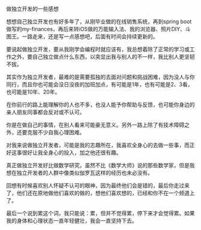 做独立开发的一些感想

想想自己独立开发也有好多年了，从刚毕业做的在线销售系统，再到spring boot做写的my-finances，再后来转iOS做的万能输入法、我的浏览器、照片DIY、斗图王。一路走来，还是写一点感想吧，后面有时间会持续更新的。

要说起做独立开发，要从我刚学会编程时就应该有，我总想着除了正常的学习或工作之外，要自己独立做点什么东西，以突显出我与别人的不一样，我比别人更坚韧不拔。

其实作为独立开发者，最难的是需要孤独的去面对问题和挑战困难，因为没人与你同行，而且你也可能会没日没夜的加班加点，有可能是1年，也有可能是2、3看，也可能是10年、20年。

在你前行的路上能理解你的人也不多，也没人能予你帮助与反馈，也可能你身边的亲人朋友同事都会反对或不认可。

你是在做自己的事情，在别人看来可能豪无意义。另外一路上除了有技术障碍之外，还要克服不少自我心理困难。

对我来说做独立开发者，可能是我的志趣所在，我喜欢全身心的去做一些事，而正好这事很好让我全身心的投入，加之他还很有趣。

真正做独立开发好比做数学研究，虽然不比《数学大师》说的那些数学家，但是我想在独立开发者的人群中像类似伽罗瓦这样的经历也未必没有。

回想有时候喜欢别人怀疑不认可的眼神，因为最终他们会是错的，最后你走过来了，他们还在原地做他们喜欢的做的，想他们喜欢想的，已经和你不在一个频道上了。

最后一个说到累这个词，我只能说：累，但并不觉得累，停下来才会觉得累。如果我的身体和心理状态一直年轻健壮，我会一直坚持下去。